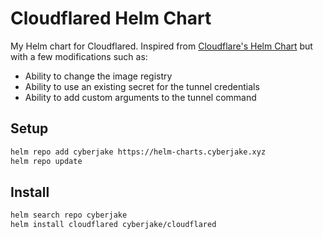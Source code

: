 # Cloudflared Helm Chart

My Helm chart for Cloudflared.
Inspired from [Cloudflare's Helm Chart](https://github.com/cloudflare/helm-charts) but with a few modifications such as:

- Ability to change the image registry
- Ability to use an existing secret for the tunnel credentials
- Ability to add custom arguments to the tunnel command

## Setup

```bash
helm repo add cyberjake https://helm-charts.cyberjake.xyz
helm repo update
```

## Install

```bash
helm search repo cyberjake
helm install cloudflared cyberjake/cloudflared
```
